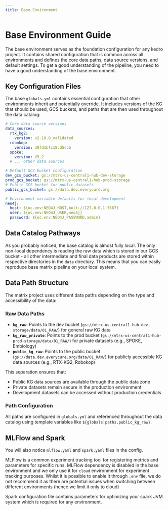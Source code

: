 ```yaml
---
title: Base Environment
--- 
```


# Base Environment Guide

The base environment serves as the foundation configuration for any kedro project. It contains shared configuration that is common across all environments and defines the core data paths, data source versions, and default settings. To get a good understanding of the pipeline, you need to have a good understanding of the base environment.

## Key Configuration Files

The base `globals.yml` contains essential configuration that other environments inherit and potentially override. It includes versions of the KG that should be used, GCS buckets, and paths that are then used throughout the data catalog:

```yaml
# Core data source versions
data_sources:
  rtx_kg2:
    version: v2.10.0_validated
  robokop:
    version: 30fd1bfc18cd5ccb
  spoke:
    version: V5.2
  # ... other data sources

# Default GCS bucket configuration
dev_gcs_bucket: gs://mtrx-us-central1-hub-dev-storage
prod_gcs_bucket: gs://mtrx-us-central1-hub-prod-storage
# Public GCS bucket for public datasets
public_gcs_bucket: gs://data.dev.everycure.org

# Environment variable defaults for local development
neo4j:
  host: ${oc.env:NEO4J_HOST,bolt://127.0.0.1:7687}
  user: ${oc.env:NEO4J_USER,neo4j}
  password: ${oc.env:NEO4J_PASSWORD,admin}
```

## Data Catalog Pathways

As you probably noticed, the base catalog is almost fully local. The only non-local dependency is reading the raw data which is stored in our GCS bucket - all other intermediate and final data products are stored within respective directories in the `data` directory. This means that you can easily reproduce base matrix pipeline on your local system.

## Data Path Structure

The matrix project uses different data paths depending on the type and accessibility of the data:

### Raw Data Paths

- **`kg_raw`**: Points to the dev bucket (`gs://mtrx-us-central1-hub-dev-storage/data/01_RAW/`) for general raw KG data
- **`kg_raw_private`**: Points to the prod bucket (`gs://mtrx-us-central1-hub-prod-storage/data/01_RAW/`) for private datasets (e.g., SPOKE, Embiology)
- **`public_kg_raw`**: Points to the public bucket (`gs://data.dev.everycure.org/data/01_RAW/`) for publicly accessible KG data sources (e.g., RTX-KG2, Robokop)

This separation ensures that:
- Public KG data sources are available through the public data zone
- Private datasets remain secure in the production environment
- Development datasets can be accessed without production credentials

### Path Configuration

All paths are configured in `globals.yml` and referenced throughout the data catalog using template variables like `${globals:paths.public_kg_raw}`.

## MLFlow and Spark

You will also notice `mlflow.yaml` and `spark.yaml` files in the config. 

MLFlow is a common experiment tracking tool for registering metrics and parameters for specific runs. MLFlow dependency is disabled in the base environment and we only use it for `cloud` environment for experiment tracking purposes. Whilst it is possible to enable it through `.env` file, we do not recommend it as there are potential issues when switching between different environments (hence we limit it only to cloud)

Spark configuration file contains parameters for optimizing your spark JVM system which is required for any environment.